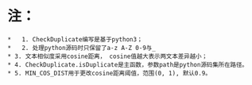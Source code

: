 # 注：
    *   1. CheckDuplicate编写是基于python3；
    *   2. 处理python源码时只保留了a-z A-Z 0-9与_
    * 3. 文本相似度采用cosine距离， cosine值越大表示两文本差异越小；
    * 4. CheckDuplicate.isDuplicate是主函数，参数path是python源码集所在路径。
    * 5. MIN_COS_DIST用于更改cosine距离阈值，范围(0, 1), 默认0.9。

